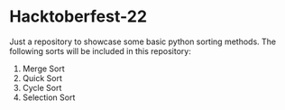 # Hacktoberfest-22
Just a repository to showcase some basic python sorting methods.
The following sorts will be included in this repository:
1. Merge Sort
2. Quick Sort
3. Cycle Sort
4. Selection Sort

